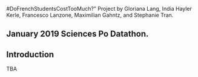 #DoFrenchStudentsCostTooMuch?"
Project by Gloriana Lang, India Hayler Kerle, Francesco Lanzone, Maximilian Gahntz, and Stephanie Tran. 

January 2019 Sciences Po Datathon.
---

## Introduction

TBA
